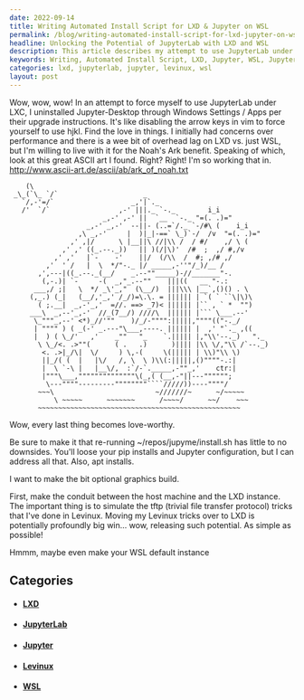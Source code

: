 ```yaml
---
date: 2022-09-14
title: Writing Automated Install Script for LXD & Jupyter on WSL
permalink: /blog/writing-automated-install-script-for-lxd-jupyter-on-wsl/
headline: Unlocking the Potential of JupyterLab with LXD and WSL
description: This article describes my attempt to use JupyterLab under LXC and my progress on an automated install script for LXD and Jupyter on WSL. I'm also trying to simulate the tftp tricks I've done in Levinux and make my own bit optional graphics build. Read on to find out more about my journey and how it can help you!
keywords: Writing, Automated Install Script, LXD, Jupyter, WSL, JupyterLab, LXC, Windows Settings, Apps, Overhead Lag, Bit Optional Graphics Build, Tftp, Tricks, Levinux
categories: lxd, jupyterlab, jupyter, levinux, wsl
layout: post
---
```


Wow, wow, wow! In an attempt to force myself to use JupyterLab under LXC, I
uninstalled Jupyter-Desktop through Windows Settings / Apps per their upgrade
instructions. It's like disabling the arrow keys in vim to force yourself to
use hjkl. Find the love in things. I initially had concerns over performance
and there is a wee bit of overhead lag on LXD vs. just WSL, but I'm willing to
live with it for the Noah's Ark benefit. Speaking of which, look at this great
ASCII art I found. Right? Right! I'm so working that in.
http://www.ascii-art.de/ascii/ab/ark_of_noah.txt

        (\
     _\_(`\_ `/`                     _
       `/,-'=/`                   _,'|`._
       /'  `/`                 ,-' |||._ `-._        i_i
                           _,-' ,-' ||  `__  `-._ "=(. .)="
                       _,-' _,-'  --||- (..=`/._ `-/#\ (    i_i
                     ,\ _,-'     |  )|_|-==` \_)`-/  /v  "=(. .)="
                   ,' ,|/      \ |__||\ //|\\ /  / #/    ,/ \ (
                 ,' ,' ((_.--._))   || )(/|\)'  /#  ;  ,/ #,/v
               ,' ,'   |`-    -'    ||/  (/\\  /  #; ,/# ,/
             ,'  ' /   |  \  */"-._ |/ _____,-''"/_)/__ /
           ,',---|((_.--._(__/    _.--""_____)-//_______"-.
            (,-.)| `-     -(  _,"_.--""    |||((   __ "-.:
          ___,/ ;|   \  */ _\'_,"  (\__/)  |||\\\ |__`,()() . \
         (,_.) (_|   (__/,'_,' /_/)=\.\. = |||||| | `( ` ``\|\)\
           ( ;.__|  _,-'_,'  =//. ==> _7)< |||||| |`` , ` *  "")
         ___\  _,--'_,-'  //_(7__/) ////\  |||||| |``` \___.--'
          \_"""_,--' <*)_//'""    )/_/-"""":|||||,""""(("-._/
          | """" ) ( _(-' _.---"\___,----. |||||| |  ,' "`._ ,((
          |  ) ( \_/'   ,'    _""   "_    `.||||| |,"\\'--._)   "._
           \ \_/<. .>""(      ( .   .)      )|||| |\\ \/,"\\ /`--._)
            <. .>|_/\|  \/     ) \,-(     \(||||| | \\)"\\ \)
            ||_/( (  |   |\/   /, \  \ )\\(:|||||,()""""-.:|
            |  \ `-\ |   |__\/,  :`/-`._____,-""_,'    ctr:|
            |"""\___,""""""""""""""\(_,( (__,-"||---"""""";
             \---""""---------""""""""````/////))----""""/
           ~~~\                         ~///////~      ~/~~~~~
               \ ~~~~~      ~~~~~~~      /~~~~/      ~~/    ~~~
           ~~~~~~~~~~~~~~~~~~~~~~~~~~~~~~~~~~~~~~~~~~~~~~~~~~


Wow, every last thing becomes love-worthy.

Be sure to make it that re-running ~/repos/jupyme/install.sh has little to no
downsides. You'll loose your pip installs and Jupyter configuration, but I can
address all that. Also, apt installs.

I want to make the bit optional graphics build.

First, make the conduit between the host machine and the LXD instance. The
important thing is to simulate the tftp (trivial file transfer protocol) tricks
that I've done in Levinux. Moving my Levinux tricks over to LXD is potentially
profoundly big win... wow, releasing such potential. As simple as possible!

Hmmm, maybe even make your WSL default instance


## Categories

<ul>
<li><h4><a href='/lxd/'>LXD</a></h4></li>
<li><h4><a href='/jupyterlab/'>JupyterLab</a></h4></li>
<li><h4><a href='/jupyter/'>Jupyter</a></h4></li>
<li><h4><a href='/levinux/'>Levinux</a></h4></li>
<li><h4><a href='/wsl/'>WSL</a></h4></li></ul>